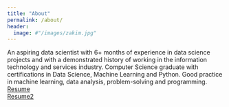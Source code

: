 ```yaml
---
title: "About"
permalink: /about/
header:
  image: #"/images/zakim.jpg"
---
```


An aspiring data scientist with 6+ months of experience in data science projects and with a demonstrated history of working in the information technology and services industry. Computer Science graduate with certifications in Data Science, Machine Learning and Python. Good practice in machine learning, data analysis, problem-solving and programming. <br>
[Resume](/_pages/resume.html) <br>
[Resume2](/resume-home.html)

